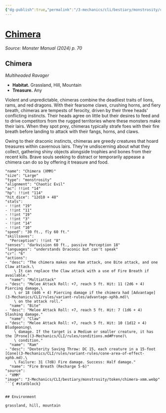 ```yaml
---
{"dg-publish":true,"permalink":"/3-mechanics/cli/bestiary/monstrosity/chimera-xmm/","tags":["ttrpg-cli/compendium/src/5e/xmm","ttrpg-cli/monster/cr/6","ttrpg-cli/monster/environment/grassland","ttrpg-cli/monster/environment/hill","ttrpg-cli/monster/environment/mountain","ttrpg-cli/monster/size/large","ttrpg-cli/monster/type/monstrosity"],"noteIcon":""}
---
```


# [Chimera](3-Mechanics\CLI\bestiary\monstrosity/chimera-xmm.md)
*Source: Monster Manual (2024) p. 70*  

## Chimera

*Multiheaded Ravager*

- **Habitat.** Grassland, Hill, Mountain  
- **Treasure.** Any  

Violent and unpredictable, chimeras combine the deadliest traits of lions, rams, and red dragons. With their fearsome claws, crushing horns, and fiery breath, chimeras are tempests of ferocity, driven by their three heads' conflicting instincts. Their heads agree on little but their desires to feed and to drive competitors from the rugged territories where these monsters make their lairs. When they spot prey, chimeras typically strafe foes with their fire breath before landing to attack with their fangs, horns, and claws.

Owing to their draconic instincts, chimeras are greedy creatures that hoard treasures within cavernous lairs. They're undiscerning about what they collect, gathering shiny objects alongside trophies and bones from their recent kills. Brave souls seeking to distract or temporarily appease a chimera can do so by offering it treasure and food.

```statblock
"name": "Chimera (XMM)"
"size": "Large"
"type": "monstrosity"
"alignment": "Chaotic Evil"
"ac": !!int "14"
"hp": !!int "114"
"hit_dice": "12d10 + 48"
"stats":
- !!int "19"
- !!int "11"
- !!int "19"
- !!int "3"
- !!int "14"
- !!int "10"
"speed": "30 ft., fly 60 ft."
"skillsaves":
  "Perception": !!int "8"
"senses": "darkvision 60 ft., passive Perception 18"
"languages": "understands Draconic but can't speak"
"cr": "6"
"actions":
- "desc": "The chimera makes one Ram attack, one Bite attack, and one Claw attack.\
    \ It can replace the Claw attack with a use of Fire Breath if available."
  "name": "Multiattack"
- "desc": "Melee Attack Roll: +7, reach 5 ft. Hit: 11 (2d6 + 4) Piercing damage,\
    \ or 18 (4d6 + 4) Piercing damage if the chimera had [Advantage](3-Mechanics/CLI/rules/variant-rules/advantage-xphb.md)\
    \ on the attack roll."
  "name": "Bite"
- "desc": "Melee Attack Roll: +7, reach 5 ft. Hit: 7 (1d6 + 4) Slashing damage."
  "name": "Claw"
- "desc": "Melee Attack Roll: +7, reach 5 ft. Hit: 10 (1d12 + 4) Bludgeoning\
    \ damage. If the target is a Medium or smaller creature, it has the [Prone](3-Mechanics/CLI/rules/conditions.md#Prone)\
    \ condition."
  "name": "Ram"
- "desc": "Dexterity Saving Throw: DC 15, each creature in a 15-foot [Cone](3-Mechanics/CLI/rules/variant-rules/cone-area-of-effect-xphb.md).\
    \ Failure: 31 (7d8) Fire damage. Success: Half damage."
  "name": "Fire Breath (Recharge 5-6)"
"source":
- "XMM"
"image": "3-Mechanics/CLI/bestiary/monstrosity/token/chimera-xmm.webp"
```{ #statblock}


## Environment

grassland, hill, mountain